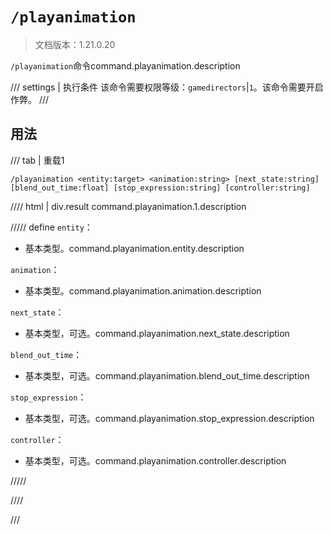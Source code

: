 # `/playanimation`

> 文档版本：1.21.0.20

`/playanimation`命令command.playanimation.description

/// settings | 执行条件
该命令需要权限等级：`gamedirectors`|`1`。该命令需要开启作弊。
///

## 用法

/// tab | 重载1
```mcfunction
/playanimation <entity:target> <animation:string> [next_state:string] [blend_out_time:float] [stop_expression:string] [controller:string]
```

//// html | div.result
command.playanimation.1.description

///// define
`entity`：<!-- md:samp target -->

- 基本类型。command.playanimation.entity.description

`animation`：<!-- md:samp string -->

- 基本类型。command.playanimation.animation.description

`next_state`：<!-- md:samp string -->

- 基本类型，可选。command.playanimation.next_state.description

`blend_out_time`：<!-- md:samp float -->

- 基本类型，可选。command.playanimation.blend_out_time.description

`stop_expression`：<!-- md:samp string -->

- 基本类型，可选。command.playanimation.stop_expression.description

`controller`：<!-- md:samp string -->

- 基本类型，可选。command.playanimation.controller.description


/////

////

///
